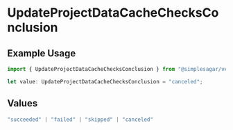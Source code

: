 # UpdateProjectDataCacheChecksConclusion

## Example Usage

```typescript
import { UpdateProjectDataCacheChecksConclusion } from "@simplesagar/vercel/models/updateprojectdatacacheop.js";

let value: UpdateProjectDataCacheChecksConclusion = "canceled";
```

## Values

```typescript
"succeeded" | "failed" | "skipped" | "canceled"
```